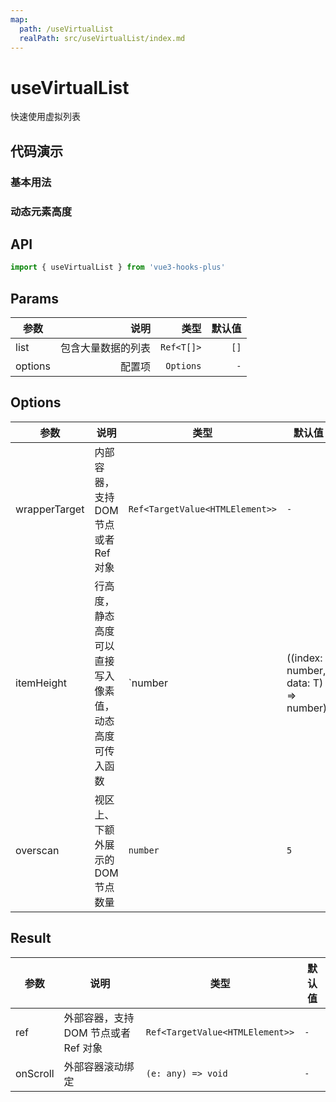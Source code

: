```yaml
---
map:
  path: /useVirtualList
  realPath: src/useVirtualList/index.md
---
```


# useVirtualList

快速使用虚拟列表

## 代码演示

### 基本用法

<demo src="./demo/demo.vue"
  language="vue"
  title="基本用法"
  desc="渲染大量数据">
</demo>

### 动态元素高度

<demo src="./demo/demo1.vue"
  language="vue"
  title="动态元素高度"
  desc="跳转到元素指定位置">
</demo>

## API

```ts
import { useVirtualList } from 'vue3-hooks-plus'
```

## Params

| 参数    |               说明 |       类型 | 默认值 |
| ------- | -----------------: | ---------: | -----: |
| list    | 包含大量数据的列表 | `Ref<T[]>` |   `[]` |
| options |             配置项 |  `Options` |    `-` |

## Options

| 参数          | 说明                                                   | 类型                                            | 默认值 |
| ------------- | ------------------------------------------------------ | ----------------------------------------------- | ------ |
| wrapperTarget | 内部容器，支持 DOM 节点或者 Ref 对象                   | `Ref<TargetValue<HTMLElement>>`                 | `-`    |
| itemHeight    | 行高度，静态高度可以直接写入像素值，动态高度可传入函数 | `number | ((index: number, data: T) => number)` | `-`    |
| overscan      | 视区上、下额外展示的 DOM 节点数量                      | `number`                                        | `5`    |

## Result

| 参数     | 说明                                 | 类型                            | 默认值 |
| -------- | ------------------------------------ | ------------------------------- | ------ |
| ref      | 外部容器，支持 DOM 节点或者 Ref 对象 | `Ref<TargetValue<HTMLElement>>` | `-`    |
| onScroll | 外部容器滚动绑定                     | `(e: any) => void`              | `-`    |
